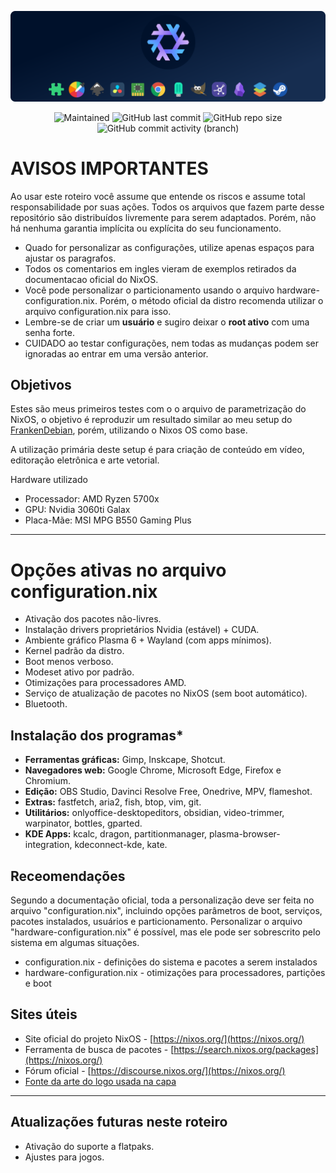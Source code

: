 <p align="center">
<img width="800px" src="https://github.com/eddiecsilva/nixos-dotfilles/blob/main/project_nixos_thumb.png" align="center" alt="white" /><br><br>

<!-- (site para ícones: https://shields.io/ ) -->
 
<img alt="Maintained" src="https://img.shields.io/badge/Maintained%3F-Yes-green">
<img alt="GitHub last commit" src="https://img.shields.io/github/last-commit/eddiecsilva/nixos-dotfilles">
<img alt="GitHub repo size" src="https://img.shields.io/github/repo-size/eddiecsilva/nixos-dotfilles">
<img alt="GitHub commit activity (branch)" src="https://img.shields.io/github/commit-activity/y/eddiecsilva/nixos-dotfilles">

</p>

# AVISOS IMPORTANTES
Ao usar este roteiro você assume que entende os riscos e assume total responsabilidade por suas ações. Todos os arquivos que fazem parte desse repositório são distribuídos livremente para serem adaptados. Porém, não há nenhuma garantia implícita ou explícita do seu funcionamento.

- Quado for personalizar as configurações, utilize apenas espaços para ajustar os paragrafos.
- Todos os comentarios em ingles vieram de exemplos retirados da documentacao oficial do NixOS.
- Você pode personalizar o particionamento usando o arquivo hardware-configuration.nix. Porém, o método oficial da distro recomenda utilizar o arquivo configuration.nix para isso.
- Lembre-se de criar um **usuário** e sugiro deixar o **root ativo** com uma senha forte.
- CUIDADO ao testar configurações, nem todas as mudanças podem ser ignoradas ao entrar em uma versão anterior.

## Objetivos
Estes são meus primeiros testes com o o arquivo de parametrização do NixOS, o objetivo é reproduzir um resultado similar ao meu setup do [FrankenDebian](https://github.com/eddiecsilva/debian-post-install), porém, utilizando o Nixos OS como base.

A utilização primária deste setup é para criação de conteúdo em vídeo, editoração eletrônica e arte vetorial.

Hardware utilizado
- Processador: AMD Ryzen 5700x
- GPU: Nvidia 3060ti Galax
- Placa-Mãe: MSI MPG B550 Gaming Plus	

---

# Opções ativas no arquivo configuration.nix
* Ativação dos pacotes não-livres.
* Instalação drivers proprietários Nvidia (estável) + CUDA.
* Ambiente gráfico Plasma 6 + Wayland (com apps mínimos).
* Kernel padrão da distro.
* Boot menos verboso.
* Modeset ativo por padrão.
* Otimizações para processadores AMD.
* Serviço de atualização de pacotes no NixOS (sem boot automático).
* Bluetooth.

## Instalação dos programas*
* **Ferramentas gráficas:** Gimp, Inskcape, Shotcut.
* **Navegadores web:** Google Chrome, Microsoft Edge, Firefox e Chromium.
* **Edição:** OBS Studio, Davinci Resolve Free, Onedrive, MPV, flameshot.
* **Extras:** fastfetch, aria2, fish, btop, vim, git.
* **Utilitários:** onlyoffice-desktopeditors, obsidian, video-trimmer, warpinator, bottles, gparted.
* **KDE Apps:** kcalc, dragon, partitionmanager, plasma-browser-integration, kdeconnect-kde, kate.

## Receomendações
Segundo a documentação oficial, toda a personalização deve ser feita no arquivo "configuration.nix", incluindo opções parâmetros de boot, serviços, pacotes instalados, usuários e particionamento. Personalizar o arquivo "hardware-configuration.nix" é possível, mas ele pode ser sobrescrito pelo sistema em algumas situações.

* configuration.nix - definições do sistema e pacotes a serem instalados
* hardware-configuration.nix - otimizações para processadores, partições e boot

## Sites úteis
- Site oficial do projeto NixOS - [https://nixos.org/](https://nixos.org/)
- Ferramenta de busca de pacotes - [https://search.nixos.org/packages](https://nixos.org/)
- Fórum oficial - [https://discourse.nixos.org/](https://nixos.org/)
- [Fonte da arte do logo usada na capa](https://github.com/NixOS/nixos-artwork/issues/50)

---

## Atualizações futuras neste roteiro
* Ativação do suporte a flatpaks.
* Ajustes para jogos.
